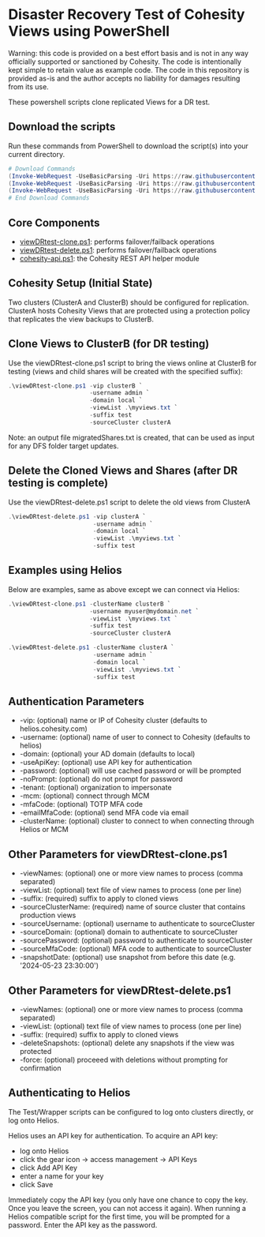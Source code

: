 # Disaster Recovery Test of Cohesity Views using PowerShell

Warning: this code is provided on a best effort basis and is not in any way officially supported or sanctioned by Cohesity. The code is intentionally kept simple to retain value as example code. The code in this repository is provided as-is and the author accepts no liability for damages resulting from its use.

These powershell scripts clone replicated Views for a DR test.

## Download the scripts

Run these commands from PowerShell to download the script(s) into your current directory.

```powershell
# Download Commands
(Invoke-WebRequest -UseBasicParsing -Uri https://raw.githubusercontent.com/cohesity/community-automation-samples/main/powershell/viewDRtest/viewDRtest-clone.ps1).content | Out-File viewDRtest-clone.ps1; (Get-Content viewDRtest-clone.ps1) | Set-Content viewDRtest-clone.ps1
(Invoke-WebRequest -UseBasicParsing -Uri https://raw.githubusercontent.com/cohesity/community-automation-samples/main/powershell/viewDRtest/viewDRtest-delete.ps1).content | Out-File viewDRtest-delete.ps1; (Get-Content viewDRtest-delete.ps1) | Set-Content viewDRtest-delete.ps1
(Invoke-WebRequest -UseBasicParsing -Uri https://raw.githubusercontent.com/cohesity/community-automation-samples/main/powershell/cohesity-api/cohesity-api.ps1).content | Out-File cohesity-api.ps1; (Get-Content cohesity-api.ps1) | Set-Content cohesity-api.ps1
# End Download Commands
```

## Core Components

* [viewDRtest-clone.ps1](https://raw.githubusercontent.com/cohesity/community-automation-samples/main/powershell/viewDRtest/viewDRtest-clone.ps1): performs failover/failback operations
* [viewDRtest-delete.ps1](https://raw.githubusercontent.com/cohesity/community-automation-samples/main/powershell/viewDRtest/viewDRtest-delete.ps1): performs failover/failback operations
* [cohesity-api.ps1](https://raw.githubusercontent.com/cohesity/community-automation-samples/main/powershell/cohesity-api/cohesity-api.ps1): the Cohesity REST API helper module

## Cohesity Setup (Initial State)

Two clusters (ClusterA and ClusterB) should be configured for replication. ClusterA hosts Cohesity Views that are protected using a protection policy that replicates the view backups to ClusterB.

## Clone Views to ClusterB (for DR testing)

Use the viewDRtest-clone.ps1 script to bring the views online at ClusterB for testing (views and child shares will be created with the specified suffix):

```powershell
.\viewDRtest-clone.ps1 -vip clusterB `
                       -username admin `
                       -domain local `
                       -viewList .\myviews.txt `
                       -suffix test
                       -sourceCluster clusterA
```

Note: an output file migratedShares.txt is created, that can be used as input for any DFS folder target updates.

## Delete the Cloned Views and Shares (after DR testing is complete)

Use the viewDRtest-delete.ps1 script to delete the old views from ClusterA

```powershell
.\viewDRtest-delete.ps1 -vip clusterA `
                        -username admin `
                        -domain local `
                        -viewList .\myviews.txt `
                        -suffix test
```

## Examples using Helios

Below are examples, same as above except we can connect via Helios:

```powershell
.\viewDRtest-clone.ps1 -clusterName clusterB `
                       -username myuser@mydomain.net `
                       -viewList .\myviews.txt `
                       -suffix test
                       -sourceCluster clusterA

.\viewDRtest-delete.ps1 -clusterName clusterA `
                        -username admin `
                        -domain local `
                        -viewList .\myviews.txt `
                        -suffix test
```

## Authentication Parameters

* -vip: (optional) name or IP of Cohesity cluster (defaults to helios.cohesity.com)
* -username: (optional) name of user to connect to Cohesity (defaults to helios)
* -domain: (optional) your AD domain (defaults to local)
* -useApiKey: (optional) use API key for authentication
* -password: (optional) will use cached password or will be prompted
* -noPrompt: (optional) do not prompt for password
* -tenant: (optional) organization to impersonate
* -mcm: (optional) connect through MCM
* -mfaCode: (optional) TOTP MFA code
* -emailMfaCode: (optional) send MFA code via email
* -clusterName: (optional) cluster to connect to when connecting through Helios or MCM

## Other Parameters for viewDRtest-clone.ps1

* -viewNames: (optional) one or more view names to process (comma separated)
* -viewList: (optional) text file of view names to process (one per line)
* -suffix: (required) suffix to apply to cloned views
* -sourceClusterName: (required) name of source cluster that contains production views
* -sourceUsername: (optional) username to authenticate to sourceCluster
* -sourceDomain: (optional) domain to authenticate to sourceCluster
* -sourcePassword: (optional) password to authenticate to sourceCluster
* -sourceMfaCode: (optional) MFA code to authenticate to sourceCluster
* -snapshotDate: (optional) use snapshot from before this date (e.g. '2024-05-23 23:30:00')

## Other Parameters for viewDRtest-delete.ps1

* -viewNames: (optional) one or more view names to process (comma separated)
* -viewList: (optional) text file of view names to process (one per line)
* -suffix: (required) suffix to apply to cloned views
* -deleteSnapshots: (optional) delete any snapshots if the view was protected
* -force: (optional) proceeed with deletions without prompting for confirmation

## Authenticating to Helios

The Test/Wrapper scripts can be configured to log onto clusters directly, or log onto Helios.

Helios uses an API key for authentication. To acquire an API key:

* log onto Helios
* click the gear icon -> access management -> API Keys
* click Add API Key
* enter a name for your key
* click Save

Immediately copy the API key (you only have one chance to copy the key. Once you leave the screen, you can not access it again). When running a Helios compatible script for the first time, you will be prompted for a password. Enter the API key as the password.
